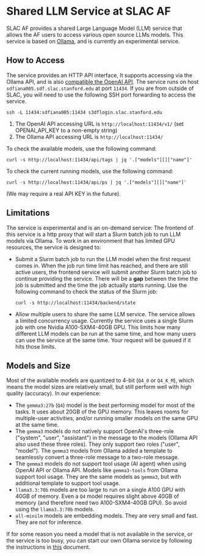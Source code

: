 # Shared LLM Service at SLAC AF

SLAC AF provides a shared Large Language Model (LLM) service that allows the AF
users to access various open source LLMs models. This service is based on
[Ollama](https://ollama.com/), and is currently an experimental service.

## How to Access

The service provides an HTTP API interface, It supports accessing via the Ollama
API, and is also
[compatible the OpenAI API](https://ollama.com/blog/openai-compatibility). The
service runs on host `sdfiana005.sdf.slac.stanford.edu` at port `11434`. If you
are from outside of SLAC, you will need to use the following SSH port forwarding
to access the service.

```
ssh -L 11434:sdfiana005:11434 s3dflogin.slac.stanford.edu
```

1. The OpenAI API accessing URL is `http://localhost:11434/v1/` (set
   OPENAI_API_KEY to a non-empty string)
2. The Ollama API accessing URL is `http://localhost:11434/`

To check the available models, use the following command:

```
curl -s http://localhost:11434/api/tags | jq '.["models"][]["name"]'
```

To check the current running models, use the following command:

```
curl -s http://localhost:11434/api/ps | jq '.["models"][]["name"]'
```

(We may require a real API KEY in the future).

## Limitations

The service is experimental and is an on-demand service: The frontend of this
service is a http proxy that will start a Slurm batch job to run LLM models via
Ollama. To work in an environment that has limited GPU resources, the service is
designed to:

- Submit a Slurm batch job to run the LLM model when the first request comes in.
  When the job run time limit has reached, and there are still active users, the
  frontend service will submit another Slurm batch job to continue providing the
  service. There will be a **gap** between the time the job is submitted and the
  time the job actually starts running. Use the following command to check the
  status of the Slurm job:
  ```
  curl -s http://localhost:11434/backend/state
  ```
- Allow multiple users to share the same LLM service. The service allows a
  limited concurrency usage. Currently the service uses a single Slurm job with
  one Nvidia A100-SXM4-40GB GPU. This limits how many different LLM models can
  be run at the same time, and how many users can use the service at the same
  time. Your request will be queued if it hits those limits.

## Models and Size

Most of the available models are quantized to 4-bit (`Q4_0` or `Q4_K_M`), which
means the model sizes are relatively small, but still perform well with high
quality (accuracy). In our experience:

- The `gemma3:27b` (`Q4`) model is the best performing model for most of the
  tasks. It uses about 20GB of the GPU memory. This leaves rooms for
  multiple-user activities, and/or running smaller models on the same GPU at the
  same time.
- The `gemma3` models do not natively support OpenAI's three-role ("system",
  "user", "assistant") in the message to the models (Ollama API also used these
  three roles). They only support two roles ("user", "model"). The `gemma3`
  models from Ollama added a template to seamlessly convert a three-role message
  to a two-role message.
- The `gemma3` models do not support tool usage (AI agent) when using OpenAI API
  or Ollama API. Models like `gemma3-tools` from Ollama support tool usage. They
  are the same models as `gemma3`, but with additional template to support tool
  usage.
- `llama3.3:70b` models are too large to run on a single A100 GPU with 40GB of
  memory. Even a `Q4` model requires slight above 40GB of memory (and therefore
  need two A100-SXM4-40GB GPU). So avoid using the `llama3.3:70b` models.
- `all-minilm` models are embedding models. They are very small and fast. They
  are not for inference.

If for some reason you need a model that is not available in the service, or the
service is too busy, you can start our own Ollama service by following the
instructions in [this](./RunYourOwnOllama.md) document.
